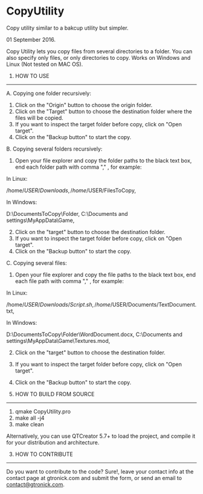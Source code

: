 # CopyUtility
Copy utility similar to a bakcup utility but simpler.

01 September 2016.

Copy Utility lets you copy files from several directories to a folder. You can also specify only files, or only directories to copy. Works on Windows and Linux (Not tested on MAC OS).

1. HOW TO USE
-------------------------------

A. Copying one folder recursively:

1. Click on the "Origin" button to choose the origin folder.
2. Click on the "Target" button to choose the destination folder where the files will be copied.
3. If you want to inspect the target folder before copy, click on "Open target".
4. Click on the "Backup button" to start the copy.

B. Copying several folders recursively:

1. Open your file explorer and copy the folder paths to the black text box, end each folder path with comma "," , for example: 

  In Linux: 

  /home/$USER/Downloads, 
  /home/$USER/FilesToCopy,
  
  In Windows:
  
  D:\DocumentsToCopy\Folder,
  C:\Documents and settings\MyAppData\Game,

2. Click on the "target" button to choose the destination folder.
3. If you want to inspect the target folder before copy, click on "Open target".
4. Click on the "Backup button" to start the copy.

C. Copying several files:

1. Open your file explorer and copy the file paths to the black text box, end each file path with comma "," , for example:

  In Linux:

  /home/$USER/Downloads/Script.sh,
  /home/$USER/Documents/TextDocument.txt,

  In Windows:

  D:\DocumentsToCopy\Folder\WordDocument.docx,
  C:\Documents and settings\MyAppData\Game\Textures.mod,

2. Click on the "target" button to choose the destination folder.
3. If you want to inspect the target folder before copy, click on "Open target".
4. Click on the "Backup button" to start the copy.

2. HOW TO BUILD FROM SOURCE
------------------------------------------------

1. qmake CopyUtility.pro
2. make all -j4
3. make clean

Alternatively, you can use QTCreator 5.7+ to load the project, and compile it for your distribution and architecture.

3. HOW TO CONTRIBUTE
------------------------------------------------

Do you want to contribute to the code? Sure!, leave your contact info at the contact page at gtronick.com and submit the form, or send an email to contact@gtronick.com.

